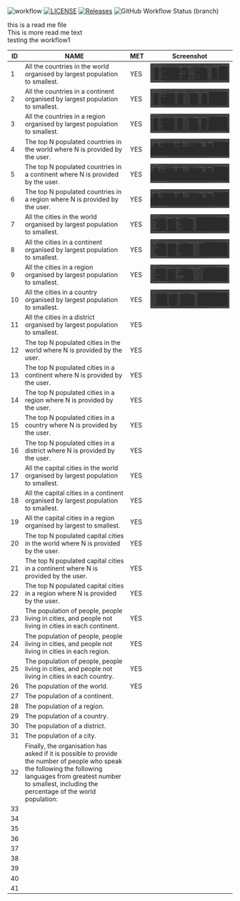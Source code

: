 ![workflow](https://github.com/Group-10-SEM/group10sem/actions/workflows/main.yml/badge.svg)
[![LICENSE](https://img.shields.io/github/license/Group-10-SEM/group10sem.svg?style=flat-square)](https://github.com/Group-10-SEM/group10sem/blob/master/LICENSE)
[![Releases](https://img.shields.io/github/release/Group-10-SEM/group10sem/all.svg?style=flat-square)](https://github.com/<github-username>/group10sem/releases)
![GitHub Workflow Status (branch)](https://img.shields.io/github/actions/workflow/status/Group-10-SEM/group10sem/main.yml?branch=release)

this is a read me file\
This is more read me text\
testing the workflow1

| ID  | NAME                                                                                                                                                                                                                      | MET | Screenshot          |
|-----|---------------------------------------------------------------------------------------------------------------------------------------------------------------------------------------------------------------------------|-----|---------------------|
| 1   | All the countries in the world organised by largest population to smallest.                                                                                                                                               | YES | ![img1.png][img1]   |
| 2   | All the countries in a continent organised by largest population to smallest.                                                                                                                                             | YES | ![img2.png][img2]   |
| 3   | All the countries in a region organised by largest population to smallest.                                                                                                                                                | YES | ![img3.png][img3]   |
| 4   | The top N populated countries in the world where N is provided by the user.                                                                                                                                               | YES | ![img4.png][img4]   |
| 5   | The top N populated countries in a continent where N is provided by the user.                                                                                                                                             | YES | ![img5.png][img5]   |
| 6   | The top N populated countries in a region where N is provided by the user.                                                                                                                                                | YES | ![img6.png][img6]   |
| 7   | All the cities in the world organised by largest population to smallest.                                                                                                                                                  | YES | ![img7.png][img7]   |
| 8   | All the cities in a continent organised by largest population to smallest.                                                                                                                                                | YES | ![img8.png][img8]   |
| 9   | All the cities in a region organised by largest population to smallest.                                                                                                                                                   | YES | ![img9.png][img9]   |
| 10  | All the cities in a country organised by largest population to smallest.                                                                                                                                                  | YES | ![img10.png][img10] |
| 11  | All the cities in a district organised by largest population to smallest.                                                                                                                                                 | YES |                     |
| 12  | The top N populated cities in the world where N is provided by the user.                                                                                                                                                  | YES |                     |
| 13  | The top N populated cities in a continent where N is provided by the user.                                                                                                                                                | YES |                     |
| 14  | The top N populated cities in a region where N is provided by the user.                                                                                                                                                   | YES |                     |
| 15  | The top N populated cities in a country where N is provided by the user.                                                                                                                                                  | YES |                     |
| 16  | The top N populated cities in a district where N is provided by the user.                                                                                                                                                 | YES |                     |
| 17  | All the capital cities in the world organised by largest population to smallest.                                                                                                                                          | YES |                     |
| 18  | All the capital cities in a continent organised by largest population to smallest.                                                                                                                                        | YES |                     |
| 19  | All the capital cities in a region organised by largest to smallest.                                                                                                                                                      | YES |                     |
| 20  | The top N populated capital cities in the world where N is provided by the user.                                                                                                                                          | YES |                     |
| 21  | The top N populated capital cities in a continent where N is provided by the user.                                                                                                                                        | YES |                     |
| 22  | The top N populated capital cities in a region where N is provided by the user.                                                                                                                                           | YES |                     |
| 23  | The population of people, people living in cities, and people not living in cities in each continent.                                                                                                                     | YES |                     |
| 24  | The population of people, people living in cities, and people not living in cities in each region.                                                                                                                        | YES |                     |
| 25  | The population of people, people living in cities, and people not living in cities in each country.                                                                                                                       | YES |                     |
| 26  | The population of the world.                                                                                                                                                                                              | YES |                     |
| 27  | The population of a continent.                                                                                                                                                                                            ||     |     |
| 28  | The population of a region.                                                                                                                                                                                               ||     |     |
| 29  | The population of a country.                                                                                                                                                                                              ||     |     |
| 30  | The population of a district.                                                                                                                                                                                             ||     |     |
| 31  | The population of a city.                                                                                                                                                                                                 ||     |     |
| 32  | Finally, the organisation has asked if it is possible to provide the number of people who speak the following the following languages from greatest number to smallest, including the percentage of the world population: ||     |     |
| 33  |||                                                                                                                                                                                                                           |     |     |
| 34  |||                                                                                                                                                                                                                           |     |     |
| 35  |||                                                                                                                                                                                                                           |     |     |
| 36  |||                                                                                                                                                                                                                           |     |     |
| 37  |||                                                                                                                                                                                                                           |     |     |
| 38  |||                                                                                                                                                                                                                           |     |     |
| 39  |||                                                                                                                                                                                                                           |     |     |
| 40  |||                                                                                                                                                                                                                           |     |     |
| 41  |||                                                                                                                                                                                                                           |     |     |

[img1]: readmeImages/img1.png ""
[img2]: readmeImages/img2.png ""
[img3]: https://github.com/Group-10-SEM/group10sem/blob/3e5f43673e36dbbc2488ce2b53548c59004c8062/readmeImages/img3.png ""
[img4]: https://github.com/Group-10-SEM/group10sem/blob/3e5f43673e36dbbc2488ce2b53548c59004c8062/readmeImages/img4.png ""
[img5]: https://github.com/Group-10-SEM/group10sem/blob/3e5f43673e36dbbc2488ce2b53548c59004c8062/readmeImages/img5.png ""
[img6]: https://github.com/Group-10-SEM/group10sem/blob/3e5f43673e36dbbc2488ce2b53548c59004c8062/readmeImages/img6.png ""
[img7]: https://github.com/Group-10-SEM/group10sem/blob/3e5f43673e36dbbc2488ce2b53548c59004c8062/readmeImages/img7.png ""
[img8]: https://github.com/Group-10-SEM/group10sem/blob/3e5f43673e36dbbc2488ce2b53548c59004c8062/readmeImages/img8.png ""
[img9]: https://github.com/Group-10-SEM/group10sem/blob/3e5f43673e36dbbc2488ce2b53548c59004c8062/readmeImages/img9.png ""
[img10]: https://github.com/Group-10-SEM/group10sem/blob/3e5f43673e36dbbc2488ce2b53548c59004c8062/readmeImages/img10.png ""
[img11]: https://github.com/Group-10-SEM/group10sem/blob/3e5f43673e36dbbc2488ce2b53548c59004c8062/readmeImages/img11.png ""
[img12]: https://github.com/Group-10-SEM/group10sem/blob/3e5f43673e36dbbc2488ce2b53548c59004c8062/readmeImages/img12.png ""
[img13]: https://github.com/Group-10-SEM/group10sem/blob/3e5f43673e36dbbc2488ce2b53548c59004c8062/readmeImages/img13.png ""
[img14]: https://github.com/Group-10-SEM/group10sem/blob/3e5f43673e36dbbc2488ce2b53548c59004c8062/readmeImages/img14.png ""
[img15]: https://github.com/Group-10-SEM/group10sem/blob/3e5f43673e36dbbc2488ce2b53548c59004c8062/readmeImages/img15.png ""
[img16]: https://github.com/Group-10-SEM/group10sem/blob/3e5f43673e36dbbc2488ce2b53548c59004c8062/readmeImages/img16.png ""
[img17]: https://github.com/Group-10-SEM/group10sem/blob/3e5f43673e36dbbc2488ce2b53548c59004c8062/readmeImages/img17.png ""
[img18]: https://github.com/Group-10-SEM/group10sem/blob/3e5f43673e36dbbc2488ce2b53548c59004c8062/readmeImages/img18.png ""
[img19]: https://github.com/Group-10-SEM/group10sem/blob/3e5f43673e36dbbc2488ce2b53548c59004c8062/readmeImages/img19.png ""
[img20]: https://github.com/Group-10-SEM/group10sem/blob/3e5f43673e36dbbc2488ce2b53548c59004c8062/readmeImages/img20.png ""
[img21]: https://github.com/Group-10-SEM/group10sem/blob/3e5f43673e36dbbc2488ce2b53548c59004c8062/readmeImages/img21.png ""
[img22]: https://github.com/Group-10-SEM/group10sem/blob/3e5f43673e36dbbc2488ce2b53548c59004c8062/readmeImages/img22.png ""
[img23]: https://github.com/Group-10-SEM/group10sem/blob/3e5f43673e36dbbc2488ce2b53548c59004c8062/readmeImages/img23.png ""
[img24]: https://github.com/Group-10-SEM/group10sem/blob/3e5f43673e36dbbc2488ce2b53548c59004c8062/readmeImages/img24.png ""
[img25]: https://github.com/Group-10-SEM/group10sem/blob/3e5f43673e36dbbc2488ce2b53548c59004c8062/readmeImages/img25.png ""
[img26]: https://github.com/Group-10-SEM/group10sem/blob/3e5f43673e36dbbc2488ce2b53548c59004c8062/readmeImages/img26.png ""
[img27]: https://github.com/Group-10-SEM/group10sem/blob/3e5f43673e36dbbc2488ce2b53548c59004c8062/readmeImages/img27.png ""
[img28]: https://github.com/Group-10-SEM/group10sem/blob/3e5f43673e36dbbc2488ce2b53548c59004c8062/readmeImages/img28.png ""
[img29]: https://github.com/Group-10-SEM/group10sem/blob/3e5f43673e36dbbc2488ce2b53548c59004c8062/readmeImages/img29.png ""
[img30]: https://github.com/Group-10-SEM/group10sem/blob/3e5f43673e36dbbc2488ce2b53548c59004c8062/readmeImages/img30.png ""
[img31]: https://github.com/Group-10-SEM/group10sem/blob/3e5f43673e36dbbc2488ce2b53548c59004c8062/readmeImages/img31.png ""
[img32]: https://github.com/Group-10-SEM/group10sem/blob/3e5f43673e36dbbc2488ce2b53548c59004c8062/readmeImages/img32.png ""

